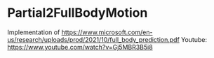 # Partial2FullBodyMotion
Implementation of https://www.microsoft.com/en-us/research/uploads/prod/2021/10/full_body_prediction.pdf
Youtube: https://www.youtube.com/watch?v=Gj5MBR3B5i8
